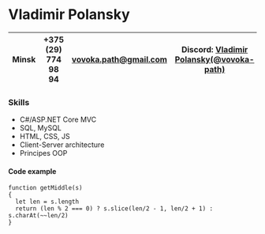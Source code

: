 # __Vladimir Polansky__

| Minsk | +375 (29) 774 98 94 | vovoka.path@gmail.com | Discord: [Vladimir Polansky(@vovoka-path)](http://www.example.com)
|----------------|--------------|--------------|--------------|
### **Skills**
* C#/ASP.NET Core MVC
* SQL, MySQL
* HTML, CSS, JS
* Client-Server architecture
* Principes OOP
#### **Code example**
```
function getMiddle(s)
{
  let len = s.length
  return (len % 2 === 0) ? s.slice(len/2 - 1, len/2 + 1) : s.charAt(~~len/2)
}
```
